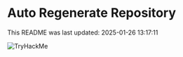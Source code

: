 # Auto Regenerate Repository

This README was last updated: 2025-01-26 13:17:11

 ![TryHackMe](https://tryhackme.com/badge/533634)